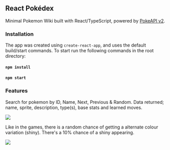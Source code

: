 ## React Pokédex
Minimal Pokemon Wiki built with React/TypeScript, powered by [PokeAPI v2](https://pokeapi.co/).

### Installation
The app was created using `create-react-app`, and uses the default build/start commands.
To start run the following commands in the root directory:
#### `npm install`
#### `npm start`

### Features
Search for pokemon by ID, Name, Next, Previous & Random. Data returned; name, sprite, description, type(s), base stats and learned moves.

![](showcase-main.gif)

Like in the games, there is a random chance of getting a alternate colour variation (shiny). There's a 10% chance of a shiny appearing. 

![](showcase-shiny.gif)
